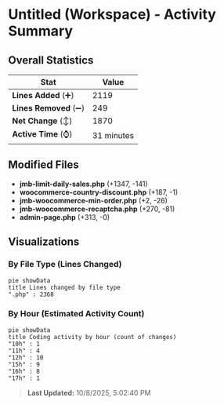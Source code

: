 # Untitled (Workspace) - Activity Summary 

## Overall Statistics

| Stat                   | Value                                                             |
| ---------------------- | ----------------------------------------------------------------- |
| **Lines Added** (➕)   | 2119                                          |
| **Lines Removed** (➖) | 249                                        |
| **Net Change** (↕)    | 1870                |
| **Active Time** (⌚)   | 31 minutes |


## Modified Files
- **jmb-limit-daily-sales.php** (+1347, -141)
- **woocommerce-country-discount.php** (+187, -1)
- **jmb-woocommerce-min-order.php** (+2, -26)
- **jmb-woocommerce-recaptcha.php** (+270, -81)
- **admin-page.php** (+313, -0)

## Visualizations

### By File Type (Lines Changed)

```mermaid
pie showData
title Lines changed by file type
".php" : 2368
```

### By Hour (Estimated Activity Count)

```mermaid
pie showData
title Coding activity by hour (count of changes)
"10h" : 1
"11h" : 4
"12h" : 10
"15h" : 9
"16h" : 8
"17h" : 1
```


> **Last Updated:** 10/8/2025, 5:02:40 PM